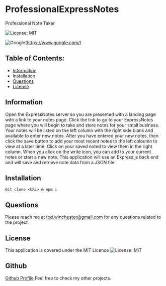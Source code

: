 # ProfessionalExpressNotes
Professional Note Taker

![License: MIT](https://custom-icon-badges.demolab.com/badge/license-MIT-yellowgreen.svg?logo=law)

![Google](https://custom-icon-badges.demolab.com/badge/Google-grey?logo=google&logoColor=red)(https://www.google.com/)




## Table of Contents:

- [Information](#information)
- [Installation](#installation)
- [Questions](#questions)
- [License](#license)


## Information
Open the ExpressNotes server so you are presented with a landing page with a link to your notes page.  Click the link to go to your ExpressNotes page where you will begin to take and store notes for your small business. Your notes will be listed on the left column with the right side blank and available to enter new notes. After you have entered your new notes, then click the save button to add your most recent notes to the left coloumn to view at a later time. Click on your saved noted to view them in the right column.  When you click on the write icon, you can add to your current notes or start a new note.
This application will use an Express.js back end and will save and retrieve note data from a JSON file.

## Installation
    Git clone <URL> & npm i

## Questions
  Please reach me at tod.winchester@gmail.com for any questions related to the project.

## License
This application is covered under the MIT Licence
![License: MIT](https://custom-icon-badges.demolab.com/badge/license-MIT-yellowgreen.svg?logo=law)


## Github
[Github Profile](https://github.com/Chesster14)
Feel free to check my other projects.